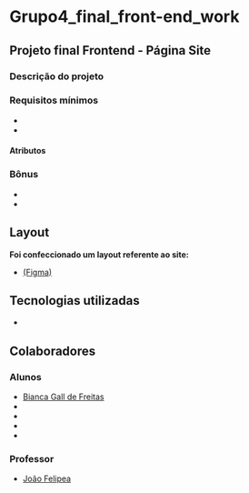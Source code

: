 # Grupo4_final_front-end_work

## Projeto final Frontend - Página Site
### Descrição do projeto

### Requisitos mínimos

-
-
#### Atributos

### Bônus 
- 
- 


## Layout

**Foi confeccionado um layout referente ao site:** 

*  [(Figma)](https://www.figma.com/file/NKKVmJD2GznwEOsWviB0e2/Trabalho-Front?type=design&node-id=1-2&t=u1V8ddk72TOh13ZG-0)


## Tecnologias utilizadas

* []()

 
## Colaboradores
### Alunos
* [Bianca Gall de Freitas](https://www.linkedin.com/in/bianca-gall-de-freitas-349b0175/)
* []()
* []()
* []() 
* []()

### Professor

* [João Felipea](https://www.linkedin.com/in/brjoaof/)
